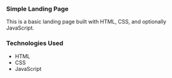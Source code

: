 ### Simple Landing Page

This is a basic landing page built with HTML, CSS, and optionally JavaScript.

### Technologies Used

* HTML
* CSS
* JavaScript
